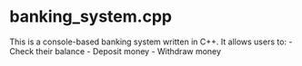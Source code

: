 # banking_system.cpp
This is a console-based banking system written in C++. It allows users to: - Check their balance - Deposit money - Withdraw money
